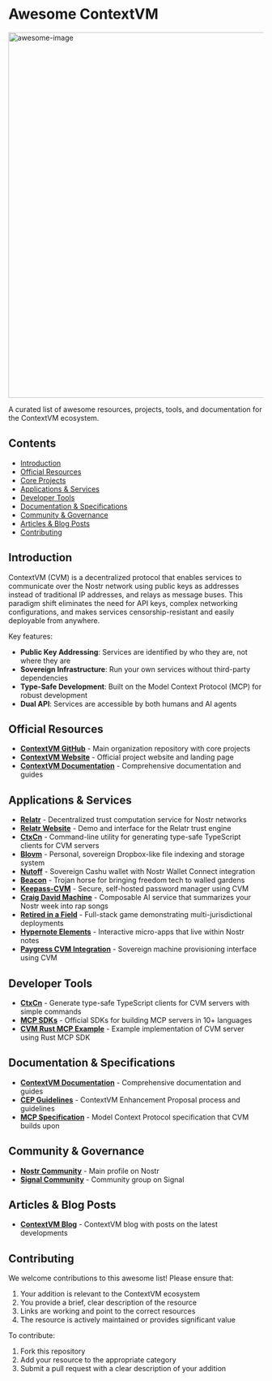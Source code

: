 # Awesome ContextVM
<img height="720" alt="awesome-image" src="https://github.com/user-attachments/assets/79d0eff9-41af-4681-8dac-98ebdc93c57a" />

A curated list of awesome resources, projects, tools, and documentation for the ContextVM ecosystem.

## Contents

- [Introduction](#introduction)
- [Official Resources](#official-resources)
- [Core Projects](#core-projects)
- [Applications & Services](#applications--services)
- [Developer Tools](#developer-tools)
- [Documentation & Specifications](#documentation--specifications)
- [Community & Governance](#community--governance)
- [Articles & Blog Posts](#articles--blog-posts)
- [Contributing](#contributing)

## Introduction

ContextVM (CVM) is a decentralized protocol that enables services to communicate over the Nostr network using public keys as addresses instead of traditional IP addresses, and relays as message buses. This paradigm shift eliminates the need for API keys, complex networking configurations, and makes services censorship-resistant and easily deployable from anywhere.

Key features:
- **Public Key Addressing**: Services are identified by who they are, not where they are
- **Sovereign Infrastructure**: Run your own services without third-party dependencies
- **Type-Safe Development**: Built on the Model Context Protocol (MCP) for robust development
- **Dual API**: Services are accessible by both humans and AI agents

## Official Resources

- **[ContextVM GitHub](https://github.com/ContextVM)** - Main organization repository with core projects
- **[ContextVM Website](https://www.contextvm.org/)** - Official project website and landing page
- **[ContextVM Documentation](https://docs.contextvm.org/)** - Comprehensive documentation and guides

## Applications & Services

- **[Relatr](https://github.com/contextvm/relatr)** - Decentralized trust computation service for Nostr networks
- **[Relatr Website](https://relatr.xyz)** - Demo and interface for the Relatr trust engine
- **[CtxCn](https://github.com/ContextVM/ctxcn)** - Command-line utility for generating type-safe TypeScript clients for CVM servers
- **[Blovm](https://github.com/ContextVM/blovm)** - Personal, sovereign Dropbox-like file indexing and storage system
- **[Nutoff](https://github.com/ContextVM/nutoff-wallet)** - Sovereign Cashu wallet with Nostr Wallet Connect integration
- **[Beacon](https://github.com/humansinstitute/beacon-main)** - Trojan horse for bringing freedom tech to walled gardens
- **[Keepass-CVM](https://github.com/ContextVM/keepss-cvm.git)** - Secure, self-hosted password manager using CVM
- **[Craig David Machine](https://github.com/humansinstitute/craigdavid-cvm)** - Composable AI service that summarizes your Nostr week into rap songs
- **[Retired in a Field](https://github.com/humansinstitute/retired-in-a-field-cvm)** - Full-stack game demonstrating multi-jurisdictional deployments
- **[Hypernote Elements](https://github.com/futurepaul/hypernote-elements)** - Interactive micro-apps that live within Nostr notes
- **[Paygress CVM Integration](https://github.com/DhananjayPurohit/paygress)** - Sovereign machine provisioning interface using CVM

## Developer Tools

- **[CtxCn](https://github.com/ContextVM/ctxcn)** - Generate type-safe TypeScript clients for CVM servers with simple commands
- **[MCP SDKs](https://modelcontextprotocol.io/docs/sdk)** - Official SDKs for building MCP servers in 10+ languages
- **[CVM Rust MCP Example](https://github.com/futurepaul/cvm-rust-mcp)** - Example implementation of CVM server using Rust MCP SDK

## Documentation & Specifications

- **[ContextVM Documentation](https://docs.contextvm.org/)** - Comprehensive documentation and guides
- **[CEP Guidelines](https://docs.contextvm.org/spec/cep-guidelines/)** - ContextVM Enhancement Proposal process and guidelines
- **[MCP Specification](https://modelcontextprotocol.io/specification/)** - Model Context Protocol specification that CVM builds upon

## Community & Governance

- **[Nostr Community](https://nostr.at/npub1dvmcpmefwtnn6dctsj3728n64xhrf06p9yude77echmrkgs5zmyqw33jdm)** - Main profile on Nostr
- **[Signal Community](https://signal.group/#CjQKIOgvfFJf8ZFZ1SsMx7teFqNF73sZ9Elaj_v5i6RSjDHmEhAB3wO1Rg-0gLNdusnb3wLR)** - Community group on Signal

## Articles & Blog Posts

- **[ContextVM Blog](https://contextvm.org/blog/)** - ContextVM blog with posts on the latest developments

## Contributing

We welcome contributions to this awesome list! Please ensure that:

1. Your addition is relevant to the ContextVM ecosystem
2. You provide a brief, clear description of the resource
3. Links are working and point to the correct resources
4. The resource is actively maintained or provides significant value

To contribute:
1. Fork this repository
2. Add your resource to the appropriate category
3. Submit a pull request with a clear description of your addition